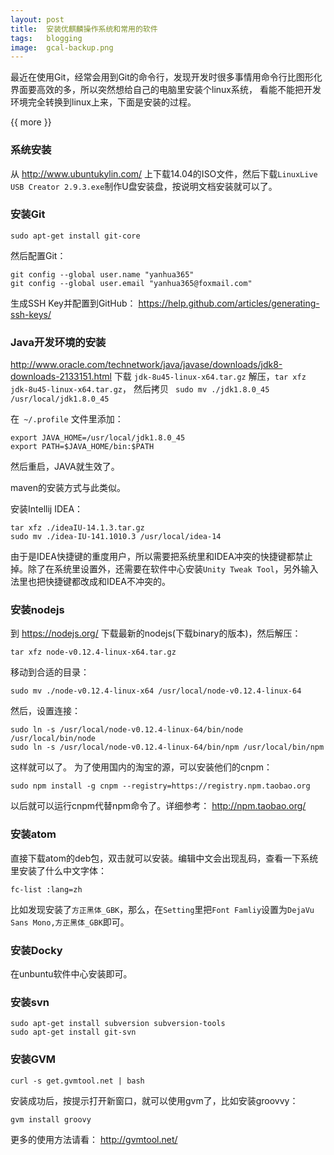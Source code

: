 ```yaml
---
layout: post
title:  安装优麒麟操作系统和常用的软件
tags:   blogging
image:  gcal-backup.png
---
```


最近在使用Git，经常会用到Git的命令行，发现开发时很多事情用命令行比图形化界面要高效的多，所以突然想给自己的电脑里安装个linux系统，
看能不能把开发环境完全转换到linux上来，下面是安装的过程。



{{ more }}


### 系统安装

从 http://www.ubuntukylin.com/ 上下载14.04的ISO文件，然后下载`LinuxLive USB Creator 2.9.3.exe`制作U盘安装盘，按说明文档安装就可以了。

### 安装Git

    sudo apt-get install git-core

然后配置Git：

    git config --global user.name "yanhua365"
    git config --global user.email "yanhua365@foxmail.com"

生成SSH Key并配置到GitHub： https://help.github.com/articles/generating-ssh-keys/

### Java开发环境的安装

http://www.oracle.com/technetwork/java/javase/downloads/jdk8-downloads-2133151.html
下载 `jdk-8u45-linux-x64.tar.gz` 解压，`tar xfz jdk-8u45-linux-x64.tar.gz`，
然后拷贝 ` sudo mv ./jdk1.8.0_45 /usr/local/jdk1.8.0_45`

在` ~/.profile` 文件里添加：

    export JAVA_HOME=/usr/local/jdk1.8.0_45
    export PATH=$JAVA_HOME/bin:$PATH

然后重启，JAVA就生效了。


maven的安装方式与此类似。

安装Intellij IDEA：

    tar xfz ./ideaIU-14.1.3.tar.gz
    sudo mv ./idea-IU-141.1010.3 /usr/local/idea-14

由于是IDEA快捷键的重度用户，所以需要把系统里和IDEA冲突的快捷键都禁止掉。除了在系统里设置外，还需要在软件中心安装`Unity Tweak Tool`，另外输入法里也把快捷键都改成和IDEA不冲突的。

### 安装nodejs

到 https://nodejs.org/ 下载最新的nodejs(下载binary的版本)，然后解压：

    tar xfz node-v0.12.4-linux-x64.tar.gz

移动到合适的目录：

    sudo mv ./node-v0.12.4-linux-x64 /usr/local/node-v0.12.4-linux-64

然后，设置连接：

    sudo ln -s /usr/local/node-v0.12.4-linux-64/bin/node /usr/local/bin/node
    sudo ln -s /usr/local/node-v0.12.4-linux-64/bin/npm /usr/local/bin/npm


这样就可以了。
为了使用国内的淘宝的源，可以安装他们的cnpm：

    sudo npm install -g cnpm --registry=https://registry.npm.taobao.org

以后就可以运行cnpm代替npm命令了。详细参考： http://npm.taobao.org/

### 安装atom
直接下载atom的deb包，双击就可以安装。编辑中文会出现乱码，查看一下系统里安装了什么中文字体：

    fc-list :lang=zh

比如发现安装了`方正黑体_GBK`，那么，在`Setting`里把`Font Famliy`设置为`DejaVu Sans Mono,方正黑体_GBK`即可。

### 安装Docky

在unbuntu软件中心安装即可。

### 安装svn

    sudo apt-get install subversion subversion-tools
    sudo apt-get install git-svn

### 安装GVM

    curl -s get.gvmtool.net | bash

安装成功后，按提示打开新窗口，就可以使用gvm了，比如安装groovvy：

    gvm install groovy

更多的使用方法请看： http://gvmtool.net/
